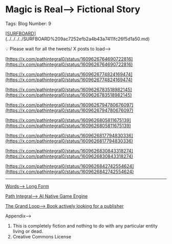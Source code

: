 # Magic is Real—> Fictional Story

Tags: Blog
Number: 9

[[SURFBOARD](https://path-integral.com)](../../../../SURFBOARD%209ac7252efb2a4b43a7411fc26f5d1a50.md)

<aside>
💡 Please wait for all the tweets/ X posts to load—>

</aside>

[https://x.com/pathintegral0/status/1609626764690722816](https://x.com/pathintegral0/status/1609626764690722816)

[https://x.com/pathintegral0/status/1609626774824169474](https://x.com/pathintegral0/status/1609626774824169474)

[https://x.com/pathintegral0/status/1609626783518982145](https://x.com/pathintegral0/status/1609626783518982145)

[https://x.com/pathintegral0/status/1609626794780676097](https://x.com/pathintegral0/status/1609626794780676097)

[https://x.com/pathintegral0/status/1609626805811675139](https://x.com/pathintegral0/status/1609626805811675139)

[https://x.com/pathintegral0/status/1609626817794830336](https://x.com/pathintegral0/status/1609626817794830336)

[https://x.com/pathintegral0/status/1609626830843318274](https://x.com/pathintegral0/status/1609626830843318274)

[https://x.com/pathintegral0/status/1609626842742554624](https://x.com/pathintegral0/status/1609626842742554624)

---

[Words—> Long Form](../../Words%E2%80%94%20Long%20Form%2033d9afdc37704ab3ad9cc30c800d8674.md)

[Path Integral—> AI Native Game Engine](../../Path%20Integral%E2%80%94%20AI%20Native%20Game%20Engine%20d5c888bb53304b80b1faa8feb852cb7e.md)

[The Grand Loop—> Book actively looking for a publisher](../../Research%20+%20Book%20Projects%206cbd57a3aa79422f976215e5a528976d/Books%20100662375674800b9c0adcfb3982a189/The%20Grand%20Loop%E2%80%94%20Book%20actively%20looking%20for%20a%20publis%20205dae2c71c24f9dbad570b9001e99be.md)

Appendix—>

1. This is completely fiction and nothing to do with any particular entity living or dead. 
2. Creative Commons License